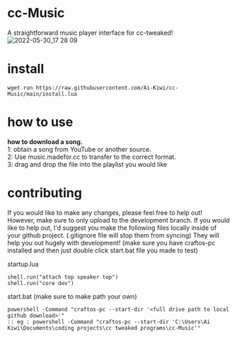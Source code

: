 # cc-Music
A straightforward music player interface for cc-tweaked!
![2022-05-30_17 28 09](https://user-images.githubusercontent.com/66819523/170923007-f0e3534d-198f-4152-83d5-84f92c90d78c.gif)


# install
  
```
wget run https://raw.githubusercontent.com/Ai-Kiwi/cc-Music/main/install.lua
```  
# how to use  
  
**how to download a song.**  
1: obtain a song from YouTube or another source.  
2: Use music.madefor.cc to transfer to the correct format.  
3: drag and drop the file into the playlist you would like  

# contributing
If you would like to make any changes, please feel free to help out! However, make sure to only upload to the development branch.
If you would like to help out, I'd suggest you make the following files locally inside of your github project. (.gitignore file will stop them from syncing) They will help you out hugely with development! (make sure you have craftos-pc installed and then just double click start.bat file you made to test)

startup.lua
```
shell.run("attach top speaker top")
shell.run("core dev")
```

start.bat (make sure to make path your own)
```
powershell -Command "craftos-pc --start-dir '<full drive path to local github download>'"
:: eg : powershell -Command "craftos-pc --start-dir 'C:\Users\Ai Kiwi\Documents\coding projects\cc tweaked programs\cc-Music'"
```
